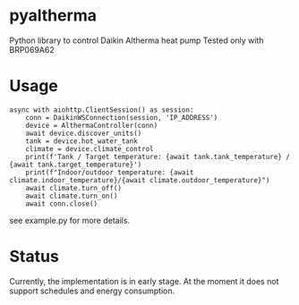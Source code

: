 # pyaltherma
Python library to control Daikin Altherma heat pump
Tested only with BRP069A62

# Usage

```python3
async with aiohttp.ClientSession() as session:
    conn = DaikinWSConnection(session, 'IP_ADDRESS')
    device = AlthermaController(conn)
    await device.discover_units()
    tank = device.hot_water_tank
    climate = device.climate_control
    print(f'Tank / Target temperature: {await tank.tank_temperature} / {await tank.target_temperature}')
    print(f"Indoor/outdoor temperature: {await climate.indoor_temperature}/{await climate.outdoor_temperature}")
    await climate.turn_off()
    await climate.turn_on()
    await conn.close()
```
see example.py for more details.

# Status
Currently, the implementation is in early stage. At the moment it does not support schedules and energy consumption.

